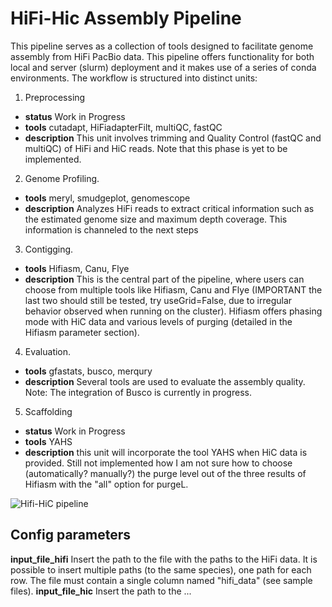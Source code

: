 # HiFi-Hic Assembly Pipeline


This pipeline serves as a collection of tools designed to facilitate genome assembly from HiFi PacBio data. This pipeline offers functionality for both local and server (slurm) deployment and it makes use of a series of conda environments. 
The workflow is structured into distinct units:
1. Preprocessing
- **status** Work in Progress
- **tools** cutadapt, HiFiadapterFilt, multiQC, fastQC
- **description** This unit involves trimming and Quality Control (fastQC and multiQC) of HiFi and HiC reads. Note that this phase is yet to be implemented.
2. Genome Profiling. 
- **tools** meryl, smudgeplot, genomescope
- **description**  Analyzes HiFi reads to extract critical information such as the estimated genome size and maximum depth coverage. This information is channeled to the next steps
3. Contigging. 
- **tools** Hifiasm, Canu, Flye
- **description**  This is the central part of the pipeline, where users can choose from multiple tools like Hifiasm, Canu and Flye (IMPORTANT the last two should still be tested, try useGrid=False, due to irregular behavior observed when running on the cluster). Hifiasm offers phasing mode with HiC data and various levels of purging (detailed in the Hifiasm parameter section).
4. Evaluation. 
- **tools** gfastats, busco, merqury
- **description**  Several tools are used to evaluate the assembly quality. Note: The integration of Busco is currently in progress.
5. Scaffolding 
- **status** Work in Progress
- **tools** YAHS
- **description** this unit will incorporate the tool YAHS when HiC data is provided. Still not implemented how I am not sure how to choose (automatically? manually?) the purge level out of the three results of Hifiasm with the "all" option for purgeL. 

![Hifi-HiC pipeline](https://github.com/valegale/pipelines/assets/74873652/9e1c3012-b8ee-4169-a699-0d39f66e7479)


## Config parameters

**input_file_hifi** Insert the path to the file with the paths to the HiFi data. It is possible to insert multiple paths (to the same species), one path for each row. The file must contain a single column named "hifi_data" (see sample files). 
**input_file_hic** Insert the path to the ...
